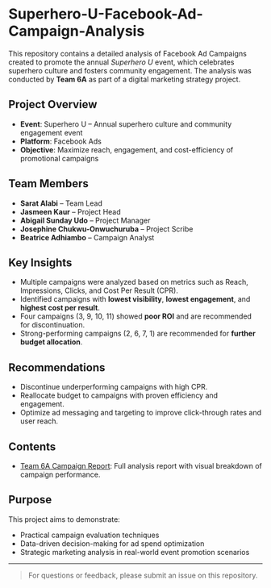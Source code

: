 # Superhero-U-Facebook-Ad-Campaign-Analysis
This repository contains a detailed analysis of Facebook Ad Campaigns created to promote the annual *Superhero U* event, which celebrates superhero culture and fosters community engagement. The analysis was conducted by **Team 6A** as part of a digital marketing strategy project.

## Project Overview

- **Event**: Superhero U – Annual superhero culture and community engagement event
- **Platform**: Facebook Ads
- **Objective**: Maximize reach, engagement, and cost-efficiency of promotional campaigns

## Team Members

- **Sarat Alabi** – Team Lead  
- **Jasmeen Kaur** – Project Head  
- **Abigail Sunday Udo** – Project Manager  
- **Josephine Chukwu-Onwuchuruba** – Project Scribe  
- **Beatrice Adhiambo** – Campaign Analyst  

## Key Insights

- Multiple campaigns were analyzed based on metrics such as Reach, Impressions, Clicks, and Cost Per Result (CPR).
- Identified campaigns with **lowest visibility**, **lowest engagement**, and **highest cost per result**.
- Four campaigns (3, 9, 10, 11) showed **poor ROI** and are recommended for discontinuation.
- Strong-performing campaigns (2, 6, 7, 1) are recommended for **further budget allocation**.

## Recommendations

- Discontinue underperforming campaigns with high CPR.
- Reallocate budget to campaigns with proven efficiency and engagement.
- Optimize ad messaging and targeting to improve click-through rates and user reach.

## Contents

- [Team 6A Campaign Report](Team%206A%20Week%203%20Superhero%20U%20Facebook%20Ad%20Campaigns%20%281%29.pdf): Full analysis report with visual breakdown of campaign performance.

## Purpose

This project aims to demonstrate:
- Practical campaign evaluation techniques
- Data-driven decision-making for ad spend optimization
- Strategic marketing analysis in real-world event promotion scenarios

---

> For questions or feedback, please submit an issue on this repository.

